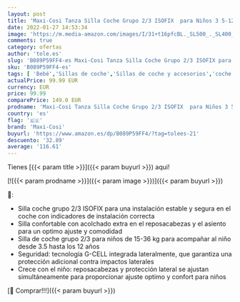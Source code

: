 ```yaml
---
layout: post
title: 'Maxi-Cosi Tanza Silla Coche Grupo 2/3 ISOFIX  para Niños 3 5-12 Años  15-36 kg  Tecnología G-CELL y Acolchado Extra  Color Black  negro '
date: 2022-01-27 14:53:34
image: 'https://m.media-amazon.com/images/I/31+t16pfcBL._SL500_._SL400_.jpg'
comments: true
category: ofertas
author: 'tole.es'
slug: 'B089P59FF4-es Maxi-Cosi Tanza Silla Coche Grupo 2/3 ISOFIX para Niños 3...'
sku: 'B089P59FF4-es'
tags: [ 'Bebé','Sillas de coche','Sillas de coche y accesorios','coche','grupo','isofix','maxi-cosi','silla', ]
actualPrice: 99.99 EUR
currency: EUR
price: 99.99
comparePrice: 149.0 EUR
prodname: 'Maxi-Cosi Tanza Silla Coche Grupo 2/3 ISOFIX  para Niños 3 5-12 Años  15-36 kg  Tecnología G-CELL y Acolchado Extra  Color Black  negro '
country: 'es'
flag: '🇪🇸'
brand: 'Maxi-Cosi'
buyurl: 'https://www.amazon.es/dp/B089P59FF4/?tag=tolees-21'
descuento: '32.89'
average: '116.61'
---
```


Tienes [{{< param title >}}]({{< param buyurl >}}) aqui!

[![{{< param prodname >}}]({{< param image >}})]({{< param buyurl >}})

🔎:

- Silla coche grupo 2/3 ISOFIX para una instalación estable y segura en el coche con indicadores de instalación correcta
- Silla confortable con acolchado extra en el reposacabezas y el asiento para un optimo ajuste y comodidad
- Silla de coche grupo 2/3 para niños de 15-36 kg para acompañar al niño desde 3.5 hasta los 12 años
- Seguridad: tecnología G-CELL integrada lateralmente, que garantiza una protección adicional contra impactos laterales
- Crece con el niño: reposacabezas y protección lateral se ajustan simultáneamente para proporcionar ajuste optimo y confort para niños

[🛒 Comprar!!!]({{< param buyurl >}})
